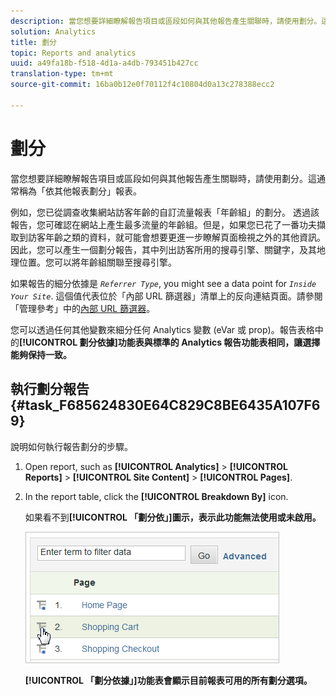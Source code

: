 ```yaml
---
description: 當您想要詳細瞭解報告項目或區段如何與其他報告產生關聯時，請使用劃分。這通常稱為「依其他報表劃分」報表。
solution: Analytics
title: 劃分
topic: Reports and analytics
uuid: a49fa18b-f518-4d1a-a4db-793451b427cc
translation-type: tm+mt
source-git-commit: 16ba0b12e0f70112f4c10804d0a13c278388ecc2

---
```



# 劃分

當您想要詳細瞭解報告項目或區段如何與其他報告產生關聯時，請使用劃分。這通常稱為「依其他報表劃分」報表。

例如，您已從調查收集網站訪客年齡的自訂流量報表「年齡組」的劃分。 透過該報告，您可確認在網站上產生最多流量的年齡組。但是，如果您已花了一番功夫擷取到訪客年齡之類的資料，就可能會想要更進一步瞭解頁面檢視之外的其他資訊。因此，您可以產生一個劃分報告，其中列出訪客所用的搜尋引擎、關鍵字，及其地理位置。您可以將年齡組關聯至搜尋引擎。

如果報告的細分依據是 *`Referrer Type`*, you might see a data point for *`Inside Your Site`*. 這個值代表位於「內部 URL 篩選器」清單上的反向連結頁面。請參閱「管理參考」中的[內部 URL 篩選器](https://marketing.adobe.com/resources/help/en_US/reference/internal_URL_filter.html)。

您可以透過任何其他變數來細分任何 Analytics 變數 (eVar 或 prop)。報告表格中的&#x200B;**[!UICONTROL 劃分依據]功能表與標準的 Analytics 報告功能表相同，讓選擇能夠保持一致。**

## 執行劃分報告 {#task_F685624830E64C829C8BE6435A107F69}

說明如何執行報告劃分的步驟。

<!-- 

t_reports_breakdown.xml

 -->

1. Open report, such as **[!UICONTROL Analytics]** &gt; **[!UICONTROL Reports]** &gt; **[!UICONTROL Site Content]** &gt; **[!UICONTROL Pages]**.
1. In the report table, click the **[!UICONTROL Breakdown By]** icon.

   如果看不到&#x200B;**[!UICONTROL 「劃分依」]圖示，表示此功能無法使用或未啟用。**

   ![](assets/breakdown.png)

   **[!UICONTROL 「劃分依據」]功能表會顯示目前報表可用的所有劃分選項。**
